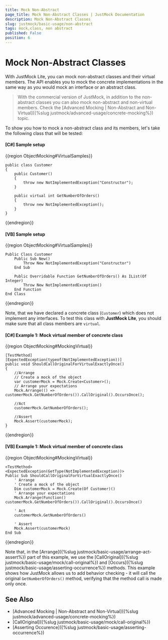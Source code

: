 ```yaml
---
title: Mock Non-Abstract
page_title: Mock Non-Abstract Classes | JustMock Documentation
description: Mock Non-Abstract Classes
slug: justmock/basic-usage/non-abstract
tags: mock,class, non abstract
published: False
position: 6
---
```


# Mock Non-Abstract Classes 

With JustMock Lite, you can mock non-abstract classes and their virtual members. The API enables you to mock the concrete implementations in the same way as you would mock an interface or an abstract class.

>With the commercial version of JustMock, in addition to the non-abstract classes you can also mock non-abstract and non-virtual members. Check the [Advanced Mocking | Non-Abstract and Non-Virtual]({%slug justmock/advanced-usage/concrete-mocking%}) topic.

To show you how to mock a non-abstract class and its members, let's take the following class that will be tested:

#### __[C#] Sample setup__

{{region ObjectMocking#VirtualSamples}}

    public class Customer
    {
        public Customer()
        {
            throw new NotImplementedException("Constructor");
        }
    
        public virtual int GetNumberOfOrders()
        {
            throw new NotImplementedException();
        }
    }
{{endregion}}

#### __[VB] Sample setup__

{{region ObjectMocking#VirtualSamples}}

    Public Class Customer
        Public Sub New()
            Throw New NotImplementedException("Constructor")
        End Sub
    
        Public Overridable Function GetNumberOfOrders() As IList(Of Integer)
            Throw New NotImplementedException()
        End Function
    End Class
{{endregion}}

Note, that we have declared a concrete class (`Customer`) which does not implement any interfaces. To test this class with **JustMock Lite**, you should make sure that all class members are `virtual`. 

#### __[C#] Example 1: Mock virtual member of concrete class__

{{region ObjectMocking#MockingVirtual}}

    [TestMethod]
    [ExpectedException(typeof(NotImplementedException))]
    public void ShouldCallOriginalForVirtualExactlyOnce()
    {
        //Arrange
        // Create a mock of the object
        var customerMock = Mock.Create<Customer>();
        // Arrange your expectations
        Mock.Arrange(() => customerMock.GetNumberOfOrders()).CallOriginal().OccursOnce();
    
        //Act
        customerMock.GetNumberOfOrders();
    
        //Assert
        Mock.Assert(customerMock);
    }
{{endregion}}

#### __[VB] Example 1: Mock virtual member of concrete class__

  {{region ObjectMocking#MockingVirtual}}

    <TestMethod>
    <ExpectedException(GetType(NotImplementedException))>
    Public Sub ShouldCallOriginalForVirtualExactlyOnce()
        ' Arrange
        ' Create a mock of the object
        Dim customerMock = Mock.Create(Of Customer)()
        ' Arrange your expectations
        Mock.Arrange(Function() customerMock.GetNumberOfOrders()).CallOriginal().OccursOnce()
        
        ' Act
        customerMock.GetNumberOfOrders()
        
        ' Assert
        Mock.Assert(customerMock)
    End Sub
{{endregion}}

Note that, in the [Arrange]({%slug justmock/basic-usage/arrange-act-assert%}) part of this example, we use the [CallOriginal]({%slug justmock/basic-usage/mock/call-original%}) and [Occurs]({%slug justmock/basic-usage/asserting-occurrence%}) methods. This example shows how JustMock allows us to add behavior checking - it will call the original `GetNumberOfOrders()` method, verifying that the method call is made only once.

## See Also 

* [Advanced Mocking | Non-Abstract and Non-Virtual]({%slug justmock/advanced-usage/concrete-mocking%})
* [CallOriginal]({%slug justmock/basic-usage/mock/call-original%}) 
* [Asserting Occurence]({%slug justmock/basic-usage/asserting-occurrence%})
